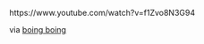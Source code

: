<html><body><p>https://www.youtube.com/watch?v=f1Zvo8N3G94

via <a href="http://boingboing.net/2013/10/06/glenn-greenwald-vs-hopelessly.html">boing boing</a></p></body></html>